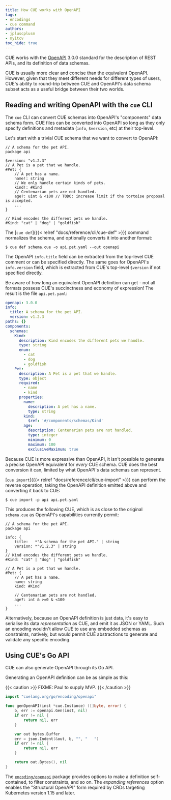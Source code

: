 ```yaml
---
title: How CUE works with OpenAPI
tags:
- encodings
- cue command
authors:
- jpluscplusm
- myitcv
toc_hide: true
---
```


CUE works with the [OpenAPI](https://github.com/OAI/OpenAPI-Specification/)
3.0.0 standard for the description of REST APIs, and its definition of data
schemas.

CUE is usually more clear and concise than the equivalent OpenAPI. However,
given that they meet different needs for different types of users, CUE's
ability to round-trip between CUE and OpenAPI's data schema subset acts as a
useful bridge between their two worlds.

## Reading and writing OpenAPI with the `cue` CLI

The `cue` CLI can convert CUE schemas into OpenAPI's "components" data schema form.
CUE files can be converted into OpenAPI so long as they only specify
definitions and metadata (`info`, `$version`, etc) at their top-level.

Let's start with a trivial CUE schema that we want to convert to OpenAPI:

```cue { title="schema.cue" }
// A schema for the pet API.
package api

$version: "v1.2.3"
// A Pet is a pet that we handle.
#Pet: {
	// A pet has a name.
	name!: string
	// We only handle certain kinds of pets.
	kind!: #Kind
	// Centenarian pets are not handled.
	age?: uint & <100 // TODO: increase limit if the tortoise proposal is accepted.
	...
}

// Kind encodes the different pets we handle.
#Kind: "cat" | "dog" | "goldfish"
```

The [`cue def`]({{< relref "docs/reference/cli/cue-def" >}}) command normalizes
the schema, and optionally converts it into another format:

```text { title="TERMINAL" codeToCopy="Y3VlIGRlZiBzY2hlbWEuY3VlIC1vIGFwaS5wZXQueWFtbCAtLW91dCBvcGVuYXBp" }
$ cue def schema.cue -o api.pet.yaml --out openapi
```
The OpenAPI `info.title` field can be extracted from the top-level CUE comment
or can be specified directly.
The same goes for OpenAPI's `info.version` field, which is extracted from CUE's
top-level `$version` if not specified directly.

Be aware of how long an equivalent OpenAPI definition can get - not all formats
possess CUE's succinctness and economy of expression!  The result is the file
`api.pet.yaml`:

```yaml { title="api.pet.yaml" }
openapi: 3.0.0
info:
  title: A schema for the pet API.
  version: v1.2.3
paths: {}
components:
  schemas:
    Kind:
      description: Kind encodes the different pets we handle.
      type: string
      enum:
        - cat
        - dog
        - goldfish
    Pet:
      description: A Pet is a pet that we handle.
      type: object
      required:
        - name
        - kind
      properties:
        name:
          description: A pet has a name.
          type: string
        kind:
          $ref: '#/components/schemas/Kind'
        age:
          description: Centenarian pets are not handled.
          type: integer
          minimum: 0
          maximum: 100
          exclusiveMaximum: true
```
Because CUE is more expressive than OpenAPI, it isn't possible to generate a
precise OpenAPI equivalent for *every* CUE schema. CUE does the best conversion
it can, limited by what OpenAPI's data schemas can represent.

[`cue import`]({{< relref "docs/reference/cli/cue-import" >}}) can perform the
reverse operation, taking the OpenAPI definition emitted above and converting
it back to CUE:

```text { title="TERMINAL" codeToCopy="Y3VlIGltcG9ydCAtcCBhcGkgYXBpLnBldC55YW1s" }
$ cue import -p api api.pet.yaml
```
This produces the following CUE, which is as close to the original `schema.cue`
as OpenAPI's capabilities currently permit:

```cue { title="api.pet.cue" }
// A schema for the pet API.
package api

info: {
	title:   *"A schema for the pet API." | string
	version: *"v1.2.3" | string
}
// Kind encodes the different pets we handle.
#Kind: "cat" | "dog" | "goldfish"

// A Pet is a pet that we handle.
#Pet: {
	// A pet has a name.
	name: string
	kind: #Kind

	// Centenarian pets are not handled.
	age?: int & >=0 & <100
	...
}
```
Alternatively, because an OpenAPI definition is just data, it's easy to
serialise its data *representation* as CUE, and emit it as JSON or YAML.
Such an encoding wouldn't allow CUE to use any embedded schemas as constraints,
natively, but would permit CUE abstractions to generate and validate any
specific encoding.

## Using CUE's Go API

CUE can also generate OpenAPI through its Go API.

Generating an OpenAPI definition can be as simple as this:

{{< caution >}}
FIXME: Paul to supply MVP.
{{< /caution >}}

```go
import "cuelang.org/go/encoding/openapi"

func genOpenAPI(inst *cue.Instance) ([]byte, error) {
	b, err := openapi.Gen(inst, nil)
	if err != nil {
		return nil, err
	}

	var out bytes.Buffer
	err = json.Indent(&out, b, "", "   ")
	if err != nil {
		return nil, err
	}

	return out.Bytes(), nil
}
```

The [`encoding/openapi`](https://pkg.go.dev/cuelang.org/go/encoding/openapi)
package provides options to make a definition self-contained, to filter
constraints, and so on. The *expanding references* option enables the
"Structural OpenAPI" form required by CRDs targeting Kubernetes version 1.15
and later.
